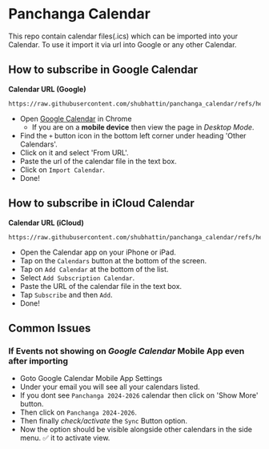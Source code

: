 # Panchanga Calendar

This repo contain calendar files(.ics) which can be imported into your Calendar.
To use it import it via url into Google or any other Calendar.

## How to subscribe in Google Calendar

**Calendar URL (Google)**

```
https://raw.githubusercontent.com/shubhattin/panchanga_calendar/refs/heads/main/src/out/panchanga.ics
```

- Open [Google Calendar](https://calendar.google.com/calendar/) in Chrome
  - If you are on a **mobile device** then view the page in _Desktop Mode_.
- Find the `+` button icon in the bottom left corner under heading 'Other Calendars'.
- Click on it and select 'From URL'.
- Paste the url of the calendar file in the text box.
- Click on `Import Calendar`.
- Done!

## How to subscribe in iCloud Calendar

**Calendar URL (iCloud)**

```
https://raw.githubusercontent.com/shubhattin/panchanga_calendar/refs/heads/main/src/out/panchanga_icloud.ics
```

- Open the Calendar app on your iPhone or iPad.
- Tap on the `Calendars` button at the bottom of the screen.
- Tap on `Add Calendar` at the bottom of the list.
- Select `Add Subscription Calendar`.
- Paste the URL of the calendar file in the text box.
- Tap `Subscribe` and then `Add`.
- Done!

## Common Issues

### If Events not showing on _Google Calendar_ Mobile App even after importing

- Goto Google Calendar Mobile App Settings
- Under your email you will see all your calendars listed.
- If you dont see `Panchanga 2024-2026` calendar then click on 'Show More' button.
- Then click on `Panchanga 2024-2026`.
- Then finally _check/activate_ the `Sync` Button option.
- Now the option should be visible alongside other calendars in the side menu. ✅ it to activate view.
